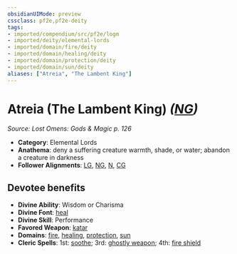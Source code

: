 ```yaml
---
obsidianUIMode: preview
cssclass: pf2e,pf2e-deity
tags:
- imported/compendium/src/pf2e/logm
- imported/deity/elemental-lords
- imported/domain/fire/deity
- imported/domain/healing/deity
- imported/domain/protection/deity
- imported/domain/sun/deity
aliases: ["Atreia", "The Lambent King"]
---
```

# Atreia (The Lambent King) *([NG](neutral-good-b1.md))*  
*Source: Lost Omens: Gods & Magic p. 126*  

- **Category**: Elemental Lords
- **Anathema**: deny a suffering creature warmth, shade, or water; abandon a creature in darkness
- **Follower Alignments**: [LG](lawful-goo-b1.md), [NG](neutral-good-b1.md), [N](neutral-b1.md), [CG](chaotic-good-b1.md)

## Devotee benefits

- **Divine Ability**: Wisdom or Charisma
- **Divine Font**: [heal](../../spells/heal.md)
- **Divine Skill**: Performance
- **Favored Weapon**: [katar](../../equipment/items/katar.md)
- **Domains**: [fire](../domains.md#Fire), [healing](../domains.md#Healing), [protection](../domains.md#Protection), [sun](../domains.md#Sun)
- **Cleric Spells**: 1st: [soothe](../../spells/soothe.md); 3rd: [ghostly weapon](../../spells/ghostly-weapon.md); 4th: [fire shield](../../spells/fire-shield.md)